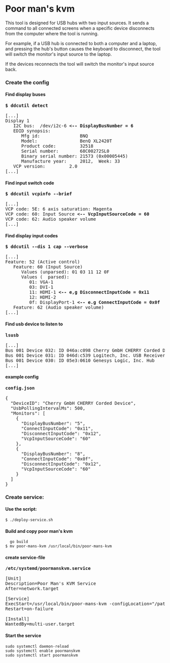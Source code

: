 # Poor man's kvm

This tool is designed for USB hubs with two input sources. It sends a command to all connected screens when a specific device disconnects from the computer where the tool is running.

For example, if a USB hub is connected to both a computer and a laptop, and pressing the hub's button causes the keyboard to disconnect, the tool will switch the monitor's input source to the laptop.

If the devices reconnects the tool will switch the monitor's input source back.

### Create the config
#### Find display buses
<pre>
<b>$ ddcutil detect</b>

[...]
Display 1
   I2C bus:  /dev/i2c-6 <b><-- DisplayBusNumber = 6</b>
   EDID synopsis:
      Mfg id:               BNQ
      Model:                BenQ XL2420T
      Product code:         32518
      Serial number:        68C00272SL0
      Binary serial number: 21573 (0x00005445)
      Manufacture year:     2012,  Week: 33
   VCP version:         2.0
[...]
</pre>

#### Find input switch code
<pre>
<b>$ ddcutil vcpinfo --brief</b>

[...]
VCP code: 5E: 6 axis saturation: Magenta
VCP code: 60: Input Source <b><-- VcpInputSourceCode = 60</b>
VCP code: 62: Audio speaker volume
[...]
</pre>

#### Find display input codes
<pre>
<b>$ ddcutil --dis 1 cap --verbose</b>

[...]
Feature: 52 (Active control)
   Feature: 60 (Input Source)
      Values (unparsed): 01 03 11 12 0F
      Values (  parsed):
         01: VGA-1 
         03: DVI-1
         11: HDMI-1 <b><-- e,g DisconnectInputCode = 0x11</b>
         12: HDMI-2
         0f: DisplayPort-1 <b><-- e.g ConnectInputCode = 0x0f</b>
   Feature: 62 (Audio speaker volume)
[...]
</pre>

#### Find usb device to listen to
<pre>
<b>lsusb</b>

[...]
Bus 001 Device 032: ID 046a:c098 Cherry GmbH CHERRY Corded Device <b><-- DeviceID which connects and disconnects</b>
Bus 001 Device 031: ID 046d:c539 Logitech, Inc. USB Receiver 
Bus 001 Device 030: ID 05e3:0610 Genesys Logic, Inc. Hub
[...]
</pre>

#### example config
<pre>
<b>config.json</b>

{
  "DeviceID": "Cherry GmbH CHERRY Corded Device",
  "UsbPollingIntervalMs": 500,
  "Monitors": [
    {
      "DisplayBusNumber": "5",
      "ConnectInputCode": "0x11",
      "DisconnectInputCode": "0x12",
      "VcpInputSourceCode": "60"
    },
    {
      "DisplayBusNumber": "8",
      "ConnectInputCode": "0x0f",
      "DisconnectInputCode": "0x12",
      "VcpInputSourceCode": "60"
    }
  ]
}
</pre>

### Create service: 
#### Use the script:
```
$ ./deploy-service.sh
```

#### Build and copy poor man's kvm
```
  go build
$ mv poor-mans-kvm /usr/local/bin/poor-mans-kvm
```

#### create service-file

<pre>
<b>/etc/systemd/poormanskvm.service</b>

[Unit]
Description=Poor Man's KVM Service
After=network.target

[Service]
ExecStart=/usr/local/bin/poor-mans-kvm -configLocation="/path/to/config.json"
Restart=on-failure

[Install]
WantedBy=multi-user.target
</pre>

#### Start the service
```
sudo systemctl daemon-reload
sudo systemctl enable poormanskvm
sudo systemctl start poormanskvm
```